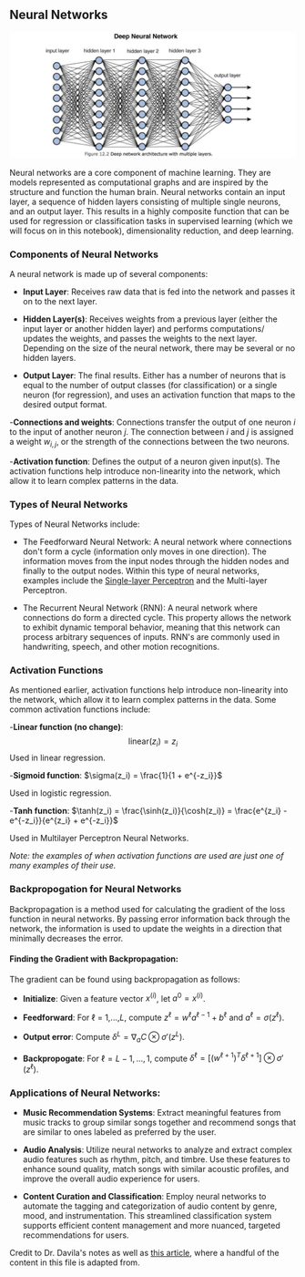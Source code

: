 ## Neural Networks

![alt text](neuralnetwork.jpg)

Neural networks are a core component of machine learning. They are models represented as computational graphs and are inspired by the structure and function the human brain. Neural networks contain an input layer, a sequence of hidden layers consisting of multiple single
neurons, and an output layer. This results in a highly composite function that can be used for regression or classification tasks in supervised learning (which we will focus on in this notebook), dimensionality reduction, and deep learning.

### Components of Neural Networks

A neural network is made up of several components:

- **Input Layer**: Receives raw data that is fed into the network and passes it on to the next layer.

- **Hidden Layer(s)**: Receives weights from a previous layer (either the input layer or another hidden layer) and performs computations/ updates the weights, and passes the weights to the next layer. Depending on the size of the neural network, there may be several or no hidden layers.

- **Output Layer**: The final results. Either has a number of neurons that is equal to the number of output classes (for classification) or a single neuron (for regression), and uses an activation function that maps to the desired output format.

-**Connections and weights**: Connections transfer the output of one neuron *i* to the input of another neuron *j*. The connection between *i* and *j* is assigned a weight $w_{i,j}$, or the strength of the connections between the two neurons.

-**Activation function**: Defines the output of a neuron given input(s). The activation functions help introduce non-linearity into the network, which allow it to learn complex patterns in the data.


### Types of Neural Networks

Types of Neural Networks include:

- The Feedforward Neural Network: A neural network where connections don't form a cycle (information only moves in one direction). The information moves from the input nodes through the hidden nodes and finally to the output nodes. Within this type of neural networks, examples include the [Single-layer Perceptron](https://github.com/gbd2/INDE-577/tree/main/supervised-learning/1%20-%20Perceptron) and the Multi-layer Perceptron.

- The Recurrent Neural Network (RNN): A neural network where connections do form a directed cycle. This property allows the network to exhibit dynamic temporal behavior, meaning that this network can process arbitrary sequences of inputs. RNN's are commonly used in handwriting, speech, and other motion recognitions.

### Activation Functions

As mentioned earlier, activation functions help introduce non-linearity into the network, which allow it to learn complex patterns in the data. Some common activation functions include:

-**Linear function (no change)**: $$\text{linear}(z_i)=z_i$$
Used in linear regression.

-**Sigmoid function**: $\sigma(z_i) = \frac{1}{1 + e^{-z_i}}$

Used in logistic regression.

-**Tanh function**: $\tanh(z_i) = \frac{\sinh(z_i)}{\cosh(z_i)} = \frac{e^{z_i} - e^{-z_i}}{e^{z_i} + e^{-z_i}}$

Used in Multilayer Perceptron Neural Networks.

*Note: the examples of when activation functions are used are just one of many examples of their use.*

### Backpropogation for Neural Networks

Backpropagation is a method used for calculating the gradient of the loss function in neural networks. By passing error information back through the network, the information is used to update the weights in a direction that minimally decreases the error.

#### Finding the Gradient with Backpropagation:

The gradient can be found using backpropagation as follows:

- **Initialize**: Given a feature vector $x^{(i)}$, let $a^0 = x^{(i)}$.  

- **Feedforward**: For $\ell$ = 1,...,$L$, compute $z^\ell = w^{\ell}a^{\ell-1} + b^\ell$ and $a^\ell = \sigma(z^\ell)$.

- **Output error**: Compute $\delta^L = \nabla_aC \otimes \sigma'(z^L)$.

- **Backpropogate**: For $\ell = L-1, \dots, 1$, compute $\delta^{\ell} = \left [(w^{\ell +1})^{T}\delta^{\ell +1} \right] \otimes \sigma'(z^{\ell})$.


### Applications of Neural Networks:

- **Music Recommendation Systems**: Extract meaningful features from music tracks to group similar songs together and recommend songs that are similar to ones labeled as preferred by the user.

- **Audio Analysis**: Utilize neural networks to analyze and extract complex audio features such as rhythm, pitch, and timbre. Use these features to enhance sound quality, match songs with similar acoustic profiles, and improve the overall audio experience for users.

- **Content Curation and Classification**: Employ neural networks to automate the tagging and categorization of audio content by genre, mood, and instrumentation. This streamlined classification system supports efficient content management and more nuanced, targeted recommendations for users.

Credit to Dr. Davila's notes as well as [this article](https://towardsdatascience.com/a-gentle-introduction-to-neural-networks-series-part-1-2b90b87795bc), where a handful of the content in this file is adapted from.